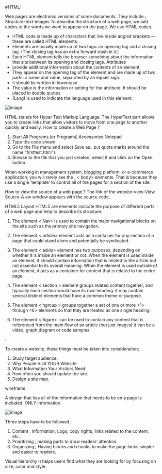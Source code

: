 #HTML:

Web pages are electronic versions of some documents. They include  ;
Structure-text-images
To describe the structure of a web page, we add codes to the words we want to appear on the page. We use HTML codes.
-	 HTML code  is made up of characters that live inside angled brackets — these are called HTML elements. 
-	Elements are usually made up of two tags: an opening tag and a closing tag. (The closing tag has an extra forward slash in it.) 
-	Each HTML element tells the browser something about the information that sits between its opening and closing tags.
Attributes 
-	provide additional information about the contents of an element. 
-	They appear on the opening tag of the element and are made up of two parts: a name and value, separated by an equals sign. 
-	It should be written in lowercase
-	The value is the information or setting for the attribute. It should be placed in double quotes
-	(Lang) is used to indicate the language used in this element.

![image](https://user-images.githubusercontent.com/82366428/114617419-c4828f80-9cb0-11eb-8cc9-72946cb32d05.png)



HTML  stands for  Hyper Text Markup Language.  The HyperText part allows you to create links that allow visitors to move from one page to another quickly and easily.
How to create a Web Page  ?
1.	Start All Programs (or Programs) Accessories Notepad
2.	Type the code shown
3.	Go to the File menu and select Save as.. put quote marks around the name "firsttest.html").
4.	Browse to the file that you just created, select it and click on the Open button.

When working in management system, blogging platform, or e-commerce application, you will rarely see the <html> , < body> elements. That is because they use a single 'template' to control all of the pages for a section of the site.

How to view the source of a web page ?
The link of the website-view-View Source-A ew window appears with the source code.

HTML5 Layout
HTML5 are  elements indicate the purpose of different parts of a web page and help to describe its structure.
1.	The element < Nav> is used to contain the major navigational blocks on the site such as the primary site navigation.

2.	The element < article>  element acts as a container for any section of a page that could stand alone and potentially be syndicated.

3.	The element  < aside> element has two purposes, depending on whether it is inside an element or not. When the element is used inside an element, it should contain information that is related to the article but not essential to its overall meaning. When the element is used outside of an element, it acts as a container for content that is related to the entire page.

4.	The element  < section >  element groups related content together, and typically each section would have its own heading. it may contain several distinct elements that have a common theme or purpose.

5.	The element < hgroup > groups together a set of one or more <1> through <6> elements so that they are treated as one single heading.

6.	The element < figure> .can be used to contain any content that is referenced from the main flow of an article (not just images).it can be a video, graph,diagram or code samples.















.



To create a website, these things must be taken into consideration;
1.	Study  target audience.
2.	Why People Visit YOUR Website
3.	What Information Your Visitors Need
4.	How often you should update the site.
5.	Design a site map.


wireframe

A design that has all of the information that needs to be on a page is included. ONLY information.


![image](https://user-images.githubusercontent.com/82366428/114617502-dfed9a80-9cb0-11eb-90cd-70710e7552f9.png)


Three steps have to be followed ; 
1.	Content ; Information, Logo, copy rights, links related to the content, etc..
2.	Prioritizing ; making parts to draw readers’ attention.
3.	Organizing ; Having blocks and chunks to make the page looks simpler and easier to readers.


Visual hierarchy
It helps users find what they are looking for by focusing on size, color and style.
